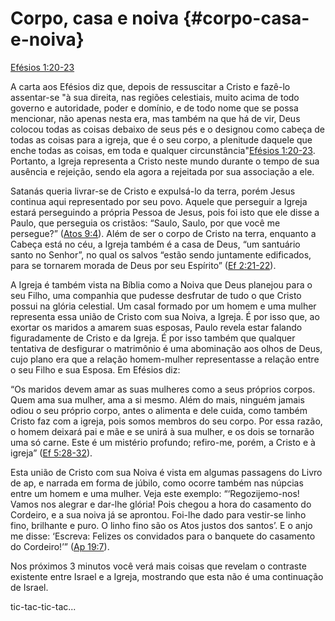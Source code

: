 # **Corpo, casa e noiva** {#corpo-casa-e-noiva}

[Efésios 1:20-23](http://bibliaonline.com.br/acf/ef/1/20-23)

A carta aos Efésios diz que, depois de ressuscitar a Cristo e fazê-lo assentar-se &quot;à sua direita, nas regiões celestiais, muito acima de todo governo e autoridade, poder e domínio, e de todo nome que se possa mencionar, não apenas nesta era, mas também na que há de vir, Deus colocou todas as coisas debaixo de seus pés e o designou como cabeça de todas as coisas para a igreja, que é o seu corpo, a plenitude daquele que enche todas as coisas, em toda e qualquer circunstância&quot;[Efésios 1:20-23](http://bibliaonline.com.br/acf/ef/1/20-23). Portanto, a Igreja representa a Cristo neste mundo durante o tempo de sua ausência e rejeição, sendo ela agora a rejeitada por sua associação a ele.

Satanás queria livrar-se de Cristo e expulsá-lo da terra, porém Jesus continua aqui representado por seu povo. Aquele que perseguir a Igreja estará perseguindo a própria Pessoa de Jesus, pois foi isto que ele disse a Paulo, que perseguia os cristãos: “Saulo, Saulo, por que você me persegue?” ([Atos 9:4](http://bibliaonline.com.br/acf/atos/9/4)). Além de ser o corpo de Cristo na terra, enquanto a Cabeça está no céu, a Igreja também é a casa de Deus, “um santuário santo no Senhor”, no qual os salvos “estão sendo juntamente edificados, para se tornarem morada de Deus por seu Espírito” ([Ef 2:21-22](http://bibliaonline.com.br/acf/ef/2/21-22)).

A Igreja é também vista na Bíblia como a Noiva que Deus planejou para o seu Filho, uma companhia que pudesse desfrutar de tudo o que Cristo possui na glória celestial. Um casal formado por um homem e uma mulher representa essa união de Cristo com sua Noiva, a Igreja. É por isso que, ao exortar os maridos a amarem suas esposas, Paulo revela estar falando figuradamente de Cristo e da Igreja. É por isso também que qualquer tentativa de desfigurar o matrimônio é uma abominação aos olhos de Deus, cujo plano era que a relação homem-mulher representasse a relação entre o seu Filho e sua Esposa. Em Efésios diz:

“Os maridos devem amar as suas mulheres como a seus próprios corpos. Quem ama sua mulher, ama a si mesmo. Além do mais, ninguém jamais odiou o seu próprio corpo, antes o alimenta e dele cuida, como também Cristo faz com a igreja, pois somos membros do seu corpo. Por essa razão, o homem deixará pai e mãe e se unirá à sua mulher, e os dois se tornarão uma só carne. Este é um mistério profundo; refiro-me, porém, a Cristo e à igreja” ([Ef 5:28-32](http://bibliaonline.com.br/acf/ef/5/28-32)).

Esta união de Cristo com sua Noiva é vista em algumas passagens do Livro de ap, e narrada em forma de júbilo, como ocorre também nas núpcias entre um homem e uma mulher. Veja este exemplo: “‘Regozijemo-nos! Vamos nos alegrar e dar-lhe glória! Pois chegou a hora do casamento do Cordeiro, e a sua noiva já se aprontou. Foi-lhe dado para vestir-se linho fino, brilhante e puro. O linho fino são os Atos justos dos santos’. E o anjo me disse: ‘Escreva: Felizes os convidados para o banquete do casamento do Cordeiro!’” ([Ap 19:7](http://bibliaonline.com.br/acf/ap/19/7)).

Nos próximos 3 minutos você verá mais coisas que revelam o contraste existente entre Israel e a Igreja, mostrando que esta não é uma continuação de Israel.

tic-tac-tic-tac...